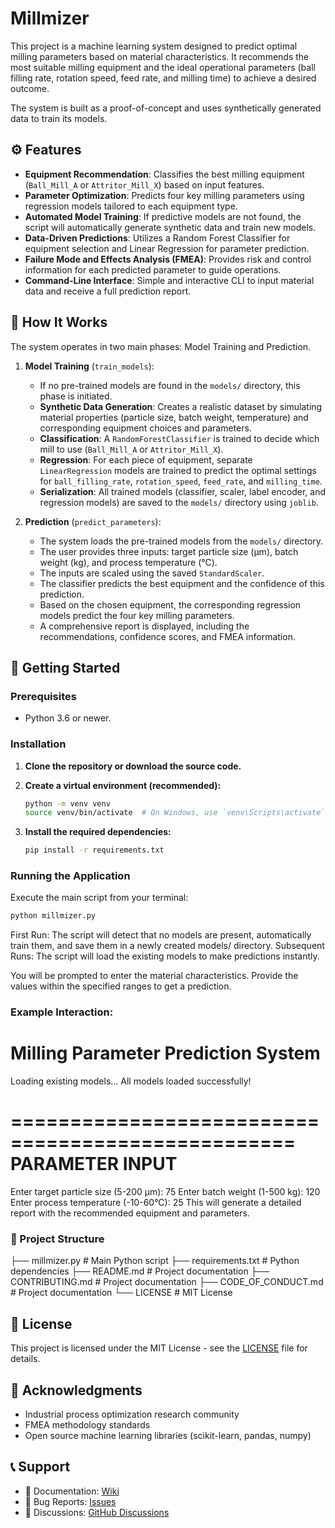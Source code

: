 # Millmizer

This project is a machine learning system designed to predict optimal milling parameters based on material characteristics. It recommends the most suitable milling equipment and the ideal operational parameters (ball filling rate, rotation speed, feed rate, and milling time) to achieve a desired outcome.

The system is built as a proof-of-concept and uses synthetically generated data to train its models.

## ⚙️ Features

-   **Equipment Recommendation**: Classifies the best milling equipment (`Ball_Mill_A` or `Attritor_Mill_X`) based on input features.
-   **Parameter Optimization**: Predicts four key milling parameters using regression models tailored to each equipment type.
-   **Automated Model Training**: If predictive models are not found, the script will automatically generate synthetic data and train new models.
-   **Data-Driven Predictions**: Utilizes a Random Forest Classifier for equipment selection and Linear Regression for parameter prediction.
-   **Failure Mode and Effects Analysis (FMEA)**: Provides risk and control information for each predicted parameter to guide operations.
-   **Command-Line Interface**: Simple and interactive CLI to input material data and receive a full prediction report.

## 🔧 How It Works

The system operates in two main phases: Model Training and Prediction.

1.  **Model Training** (`train_models`):
    -   If no pre-trained models are found in the `models/` directory, this phase is initiated.
    -   **Synthetic Data Generation**: Creates a realistic dataset by simulating material properties (particle size, batch weight, temperature) and corresponding equipment choices and parameters.
    -   **Classification**: A `RandomForestClassifier` is trained to decide which mill to use (`Ball_Mill_A` or `Attritor_Mill_X`).
    -   **Regression**: For each piece of equipment, separate `LinearRegression` models are trained to predict the optimal settings for `ball_filling_rate`, `rotation_speed`, `feed_rate`, and `milling_time`.
    -   **Serialization**: All trained models (classifier, scaler, label encoder, and regression models) are saved to the `models/` directory using `joblib`.

2.  **Prediction** (`predict_parameters`):
    -   The system loads the pre-trained models from the `models/` directory.
    -   The user provides three inputs: target particle size (μm), batch weight (kg), and process temperature (°C).
    -   The inputs are scaled using the saved `StandardScaler`.
    -   The classifier predicts the best equipment and the confidence of this prediction.
    -   Based on the chosen equipment, the corresponding regression models predict the four key milling parameters.
    -   A comprehensive report is displayed, including the recommendations, confidence scores, and FMEA information.

## 🚀 Getting Started

### Prerequisites

-   Python 3.6 or newer.

### Installation

1.  **Clone the repository or download the source code.**

2.  **Create a virtual environment (recommended):**
    ```bash
    python -m venv venv
    source venv/bin/activate  # On Windows, use `venv\Scripts\activate`
    ```

3.  **Install the required dependencies:**
    ```bash
    pip install -r requirements.txt
    ```

### Running the Application

Execute the main script from your terminal:

```bash
python millmizer.py
```

First Run: The script will detect that no models are present, automatically train them, and save them in a newly created models/ directory.
Subsequent Runs: The script will load the existing models to make predictions instantly.

You will be prompted to enter the material characteristics. Provide the values within the specified ranges to get a prediction.

### Example Interaction:

Milling Parameter Prediction System
==================================================
Loading existing models...
All models loaded successfully!

==================================================
PARAMETER INPUT
==================================================
Enter target particle size (5-200 μm): 75
Enter batch weight (1-500 kg): 120
Enter process temperature (-10-60°C): 25
This will generate a detailed report with the recommended equipment and parameters.

### 📁 Project Structure

├── millmizer.py            # Main Python script
├── requirements.txt         # Python dependencies
├── README.md               # Project documentation
├── CONTRIBUTING.md         # Project documentation
├── CODE_OF_CONDUCT.md      # Project documentation
└── LICENSE                 # MIT License

## 📄 License

This project is licensed under the MIT License - see the [LICENSE](LICENSE) file for details.

## 🙏 Acknowledgments

- Industrial process optimization research community
- FMEA methodology standards
- Open source machine learning libraries (scikit-learn, pandas, numpy)

## 📞 Support

- 📖 Documentation: [Wiki](https://github.com/r0bin-kim/dismizer/wiki)
- 🐛 Bug Reports: [Issues](https://github.com/r0bin-kim/dismizer/issues)
- 💬 Discussions: [GitHub Discussions](https://github.com/r0bin-kim/dismizer/discussions)

